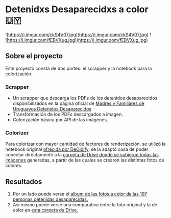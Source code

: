# Detenidxs Desaparecidxs a color 🇺🇾

![https://i.imgur.com/ckS4V07.jpg](https://i.imgur.com/ckS4V07.jpg)
![https://i.imgur.com/fEBVXug.jpg](https://i.imgur.com/fEBVXug.jpg)

## Sobre el proyecto

Este proyecto consta de dos partes: el scrapper y la notebook para la colorización.

### Scrapper

- Un scrapper que descarga los PDFs de los detenidos desaparecidos disponibilizados en la
  página oficial de [Madres y Familiares de Uruguayos Detenidos Desaparecidos
  ](https://desaparecidos.org.uy/desaparecidos/)
- Transformación de los PDFs descargados a imagen.
- Colorización básica por API de las imágenes.

### Colorizer

Para colorizar con mayor cantidad de factores de renderización, se utilizó la notebook original
[ofrecida por DeOldify](https://colab.research.google.com/github/jantic/DeOldify/blob/master/ImageColorizerColab.ipynb),
se la adaptó cosa de poder conectar directamente a la [carpeta de Drive donde se subieron todas las imágenes](https://colab.research.google.com/drive/1-BV3LHjy9nojFy1kJDPQ6pFRfc96cfVG?usp=sharing) generadas,
a partir de las cuales se crearon las distintas fotos de colores.

## Resultados

1. Por un lado puede verse el [album de las fotos a color de las 197 personas detenidas desaparecidas.](https://photos.app.goo.gl/fcFYtXymp1AY769B9)
1. Así mismo puede verse una comparativa entre la foto original y la de color en [esta carpeta de Drive.](https://drive.google.com/open?id=16sCjHrZ6648Z46Jmierp14BlaRgCps74)
